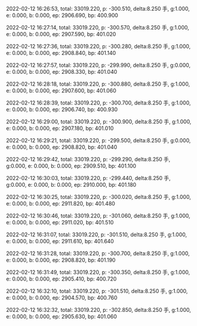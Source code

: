 2022-02-12 16:26:53, total: 33019.220, p: -300.510, delta:8.250 手, g:1.000, e: 0.000, b: 0.000, ep: 2906.690, bp: 400.900

2022-02-12 16:27:14, total: 33019.220, p: -300.570, delta:8.250 手, g:1.000, e: 0.000, b: 0.000, ep: 2907.590, bp: 401.020

2022-02-12 16:27:36, total: 33019.220, p: -300.280, delta:8.250 手, g:1.000, e: 0.000, b: 0.000, ep: 2908.840, bp: 401.140

2022-02-12 16:27:57, total: 33019.220, p: -299.990, delta:8.250 手, g:0.000, e: 0.000, b: 0.000, ep: 2908.330, bp: 401.040

2022-02-12 16:28:18, total: 33019.220, p: -300.880, delta:8.250 手, g:1.000, e: 0.000, b: 0.000, ep: 2907.600, bp: 401.060

2022-02-12 16:28:39, total: 33019.220, p: -300.700, delta:8.250 手, g:1.000, e: 0.000, b: 0.000, ep: 2906.740, bp: 400.930

2022-02-12 16:29:00, total: 33019.220, p: -300.900, delta:8.250 手, g:1.000, e: 0.000, b: 0.000, ep: 2907.180, bp: 401.010

2022-02-12 16:29:21, total: 33019.220, p: -299.500, delta:8.250 手, g:0.000, e: 0.000, b: 0.000, ep: 2908.820, bp: 401.040

2022-02-12 16:29:42, total: 33019.220, p: -299.290, delta:8.250 手, g:0.000, e: 0.000, b: 0.000, ep: 2909.510, bp: 401.100

2022-02-12 16:30:03, total: 33019.220, p: -299.440, delta:8.250 手, g:0.000, e: 0.000, b: 0.000, ep: 2910.000, bp: 401.180

2022-02-12 16:30:25, total: 33019.220, p: -300.020, delta:8.250 手, g:1.000, e: 0.000, b: 0.000, ep: 2911.820, bp: 401.480

2022-02-12 16:30:46, total: 33019.220, p: -301.060, delta:8.250 手, g:1.000, e: 0.000, b: 0.000, ep: 2911.020, bp: 401.510

2022-02-12 16:31:07, total: 33019.220, p: -301.510, delta:8.250 手, g:1.000, e: 0.000, b: 0.000, ep: 2911.610, bp: 401.640

2022-02-12 16:31:28, total: 33019.220, p: -300.700, delta:8.250 手, g:1.000, e: 0.000, b: 0.000, ep: 2908.820, bp: 401.190

2022-02-12 16:31:49, total: 33019.220, p: -300.350, delta:8.250 手, g:1.000, e: 0.000, b: 0.000, ep: 2905.410, bp: 400.720

2022-02-12 16:32:10, total: 33019.220, p: -301.510, delta:8.250 手, g:1.000, e: 0.000, b: 0.000, ep: 2904.570, bp: 400.760

2022-02-12 16:32:32, total: 33019.220, p: -302.850, delta:8.250 手, g:1.000, e: 0.000, b: 0.000, ep: 2905.630, bp: 401.060